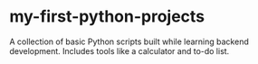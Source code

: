# my-first-python-projects
A collection of basic Python scripts built while learning backend development. Includes tools like a calculator and to-do list.
